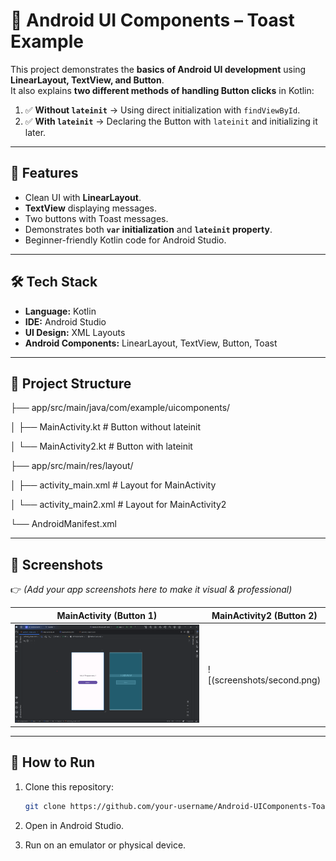 # 🚀 Android UI Components – Toast Example

This project demonstrates the **basics of Android UI development** using **LinearLayout, TextView, and Button**.  
It also explains **two different methods of handling Button clicks** in Kotlin:

1. ✅ **Without `lateinit`** → Using direct initialization with `findViewById`.  
2. ✅ **With `lateinit`** → Declaring the Button with `lateinit` and initializing it later.

---

## 📱 Features
- Clean UI with **LinearLayout**.
- **TextView** displaying messages.
- Two buttons with Toast messages.
- Demonstrates both **`var` initialization** and **`lateinit` property**.
- Beginner-friendly Kotlin code for Android Studio.

---

## 🛠 Tech Stack
- **Language:** Kotlin  
- **IDE:** Android Studio  
- **UI Design:** XML Layouts  
- **Android Components:** LinearLayout, TextView, Button, Toast  

---

## 📂 Project Structure
├── app/src/main/java/com/example/uicomponents/

│ ├── MainActivity.kt # Button without lateinit

│ └── MainActivity2.kt # Button with lateinit

├── app/src/main/res/layout/

│ ├── activity_main.xml # Layout for MainActivity

│ └── activity_main2.xml # Layout for MainActivity2

└── AndroidManifest.xml

---

## 📸 Screenshots
👉 *(Add your app screenshots here to make it visual & professional)*  

| MainActivity (Button 1) | MainActivity2 (Button 2) |
|--------------------------|--------------------------|
| ![Main Screen](screenshots/one.png) | ![(screenshots/second.png) |

---

## 🚀 How to Run
1. Clone this repository:
   ```bash
   git clone https://github.com/your-username/Android-UIComponents-ToastExample.git

2. Open in Android Studio.

3. Run on an emulator or physical device.
